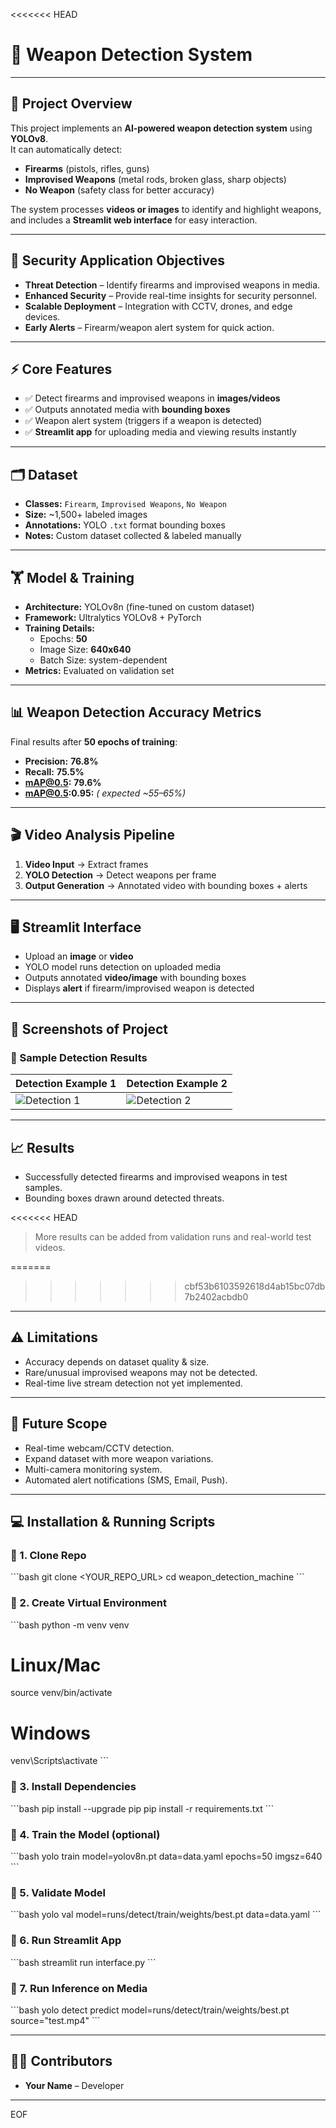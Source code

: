 <<<<<<< HEAD

# 🔫 Weapon Detection System 




---

## 🌟 Project Overview
This project implements an **AI-powered weapon detection system** using **YOLOv8**.  
It can automatically detect:  

- **Firearms** (pistols, rifles, guns)  
- **Improvised Weapons** (metal rods, broken glass, sharp objects)  
- **No Weapon** (safety class for better accuracy)  

The system processes **videos or images** to identify and highlight weapons, and includes a **Streamlit web interface** for easy interaction.

---

## 🎯 Security Application Objectives
- **Threat Detection** – Identify firearms and improvised weapons in media.  
- **Enhanced Security** – Provide real-time insights for security personnel.  
- **Scalable Deployment** – Integration with CCTV, drones, and edge devices.  
- **Early Alerts** – Firearm/weapon alert system for quick action.  

---

## ⚡ Core Features
- ✅ Detect firearms and improvised weapons in **images/videos**  
- ✅ Outputs annotated media with **bounding boxes**  
- ✅ Weapon alert system (triggers if a weapon is detected)  
- ✅ **Streamlit app** for uploading media and viewing results instantly  

---

## 🗂️ Dataset
- **Classes:** `Firearm`, `Improvised Weapons`, `No Weapon`  
- **Size:** ~1,500+ labeled images  
- **Annotations:** YOLO `.txt` format bounding boxes  
- **Notes:** Custom dataset collected & labeled manually  

---

## 🏋️ Model & Training
- **Architecture:** YOLOv8n (fine-tuned on custom dataset)  
- **Framework:** Ultralytics YOLOv8 + PyTorch  
- **Training Details:**  
  - Epochs: **50**  
  - Image Size: **640x640**  
  - Batch Size: system-dependent  
- **Metrics:** Evaluated on validation set  

---

## 📊 Weapon Detection Accuracy Metrics
Final results after **50 epochs of training**:  

- **Precision:** **76.8%**  
- **Recall:** **75.5%**  
- **mAP@0.5:** **79.6%**  
- **mAP@0.5:0.95:** *( expected ~55–65%)*  

---

## 🎬 Video Analysis Pipeline
1. **Video Input** → Extract frames  
2. **YOLO Detection** → Detect weapons per frame  
3. **Output Generation** → Annotated video with bounding boxes + alerts  

---

## 🖥️ Streamlit Interface
- Upload an **image** or **video**  
- YOLO model runs detection on uploaded media  
- Outputs annotated **video/image** with bounding boxes  
- Displays **alert** if firearm/improvised weapon is detected  

---

## 📸 Screenshots of Project
### 🔹 Sample Detection Results  
| Detection Example 1 | Detection Example 2 |  
|----------------------|----------------------|  
| ![Detection 1](need/gun.jpg) | ![Detection 2](need/broken_bottle.png) |  ![Detection 1](need/knife.jpg)



---

## 📈 Results
- Successfully detected firearms and improvised weapons in test samples.  
- Bounding boxes drawn around detected threats.  

<<<<<<< HEAD
> More results can be added from validation runs and real-world test videos.

=======
>>>>>>> cbf53b6103592618d4ab15bc07db7b2402acbdb0
---

## ⚠️ Limitations
- Accuracy depends on dataset quality & size.  
- Rare/unusual improvised weapons may not be detected.  
- Real-time live stream detection not yet implemented.  

---

## 🚀 Future Scope
- Real-time webcam/CCTV detection.  
- Expand dataset with more weapon variations.  
- Multi-camera monitoring system.  
- Automated alert notifications (SMS, Email, Push).  

---

## 💻 Installation & Running Scripts

### 🔹 1. Clone Repo
\`\`\`bash
git clone <YOUR_REPO_URL>
cd weapon_detection_machine
\`\`\`

### 🔹 2. Create Virtual Environment
\`\`\`bash
python -m venv venv
# Linux/Mac
source venv/bin/activate
# Windows
venv\Scripts\activate
\`\`\`

### 🔹 3. Install Dependencies
\`\`\`bash
pip install --upgrade pip
pip install -r requirements.txt
\`\`\`

### 🔹 4. Train the Model (optional)
\`\`\`bash
yolo train model=yolov8n.pt data=data.yaml epochs=50 imgsz=640
\`\`\`

### 🔹 5. Validate Model
\`\`\`bash
yolo val model=runs/detect/train/weights/best.pt data=data.yaml
\`\`\`

### 🔹 6. Run Streamlit App
\`\`\`bash
streamlit run interface.py
\`\`\`

### 🔹 7. Run Inference on Media
\`\`\`bash
yolo detect predict model=runs/detect/train/weights/best.pt source="test.mp4"
\`\`\`

---

## 👨‍💻 Contributors
- **Your Name** – Developer  

---
EOF
